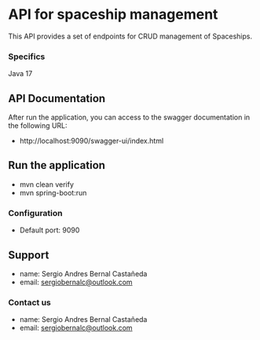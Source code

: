 # API for spaceship management 

  This API provides a set of endpoints for CRUD management of Spaceships.

### Specifics
  Java 17


## API Documentation
  After run the application, you can access to the swagger documentation in the following URL:
  
- http://localhost:9090/swagger-ui/index.html

## Run the application

- mvn clean verify
- mvn spring-boot:run


### Configuration

- Default port: 9090


## Support

- name: Sergio Andres Bernal Castañeda
- email: sergiobernalc@outlook.com

### Contact us

- name: Sergio Andres Bernal Castañeda
- email: sergiobernalc@outlook.com
